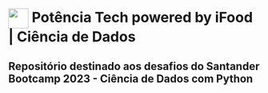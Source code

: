<h1>
    <a href="https://www.dio.me/">
     <img align="center" width="40px" src="https://hermes.digitalinnovation.one/assets/diome/logo-minimized.png"></a>
    <span> Potência Tech powered by iFood | Ciência de Dados </span>
</h1>

## Repositório destinado aos desafios do Santander Bootcamp 2023 - Ciência de Dados com Python